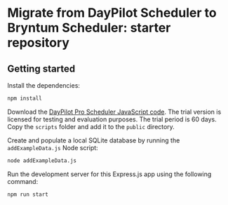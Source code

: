 # Migrate from DayPilot Scheduler to Bryntum Scheduler: starter repository

## Getting started 

Install the dependencies:

```bash
npm install
```

Download the [DayPilot Pro Scheduler JavaScript code](https://javascript.daypilot.org/try/). The trial version is licensed for testing and evaluation purposes. The trial period is 60 days.
Copy the `scripts` folder and add it to the `public` directory.

Create and populate a local SQLite database by running the `addExampleData.js` Node script:

```bash
node addExampleData.js
```

Run the development server for this Express.js app using the following command:

```bash
npm run start
```